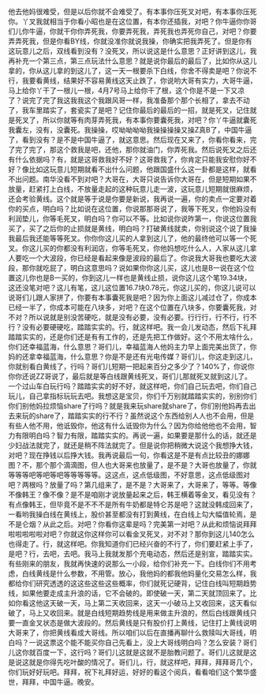 他去他妈很难受，但是以后你就不会难受了。有本事你压死叉对吧，有本事你压死你。丫叉我就相当于你看小昭也是在这位置，有本你还插我，对吧？你牛逼你你哥们儿你牛逼，你就干你你弄死我，你要弄死我，弄死我也弄死你自己，对吧？你要弄弄死我，但是你看BY线，你就没准你就说我操，你确实把我弄死了。但是你有这玩意儿之后，双线看到没有？没死叉，所以说这是什么意思？正好讲到这儿，我再补充一个第三点，第三点玩法什么意思？就是说你最后的最后了，比如你从这儿拿的，你从这儿拿的到这儿了，这一天一根要杀下白线，你舍不得卖是吧？你说不行，我要看黄线，结果好不容易黄线这天止跌了，你说哟大哥有实力，大哥牛逼，马上给你丫干了一根儿一根，4月7号马上给你干了根，这个你是不是一下又凉了？说完了完了我这我我这个我跟风哥一样，我准备那个那个长相了，拿去不动了，我车里踏实了，套瓷实了是吧？记住你最后的最后的一招，就是死叉，记住就是死叉了，所以你就等有肉芽弄死我，有本事你要囊死我，对吧？你丫牛逼就囊死我囊左，没有，没囊死。我操操，哎呦呦呦呦我操操操操又操Z真B了，中国牛逼了，看到没有？是不是中国牛逼了，就这意思。然后现在又来了，你看你看来，完了完了完了，那这个救我是吧，还他，那你就油门，你弄死我。然后说死叉之后还有什么依据吗？有，就是这哥救我好不好？这哥救我了，你肯定只能我安慰你好不好？像比如这玩意儿短期就看不出什么问题，他跟国盛什么这一卦都是这样，就看不出问题。南华没看不到对吧？大哥在，大哥只说告诉你大哥在，但是短期如果不放量，赶紧打上白线，不放量走起的这种玩意儿走一波，这玩意儿短期就很麻烦，还会考验黄线。这个就是等于说是你要是新说，我再说一遍，你的卖点一定要对着你的买点，明白吗？比如说在这位置，你说那那哥说了，我等下死叉，你他妈没有利润垫儿，你等毛死叉，明白吗？你可以不等。比如说你说昨第一，你说这位置我买了，买了之后你的止损就是黄线，明白吗？打破黄线就卖，你别说这个说了我操我最后我还能等等死叉。你你你这儿买的人拿到这儿了，他的最终他可以等一个死叉。你这儿买的你都没有利润店，你等毛死叉，你他妈想吃什么人，人家从这儿拿人要吃一个大波段，你已经是看起来像是波段的最后了。你说我大哥我也要吃大波段，那你就吃屁了，明白这意思吗？说如果你你这儿买，这儿也是B一说在这个位置这儿你也是B一买的，你到这儿一样也是黄线止损，说你这儿这个笔19.34块，这还没笔对吧？这儿有笔，这儿这位置16.7块0.78元，你这儿买的，你这儿说可以说哥们儿跟人家拼了，你要有本事囊死我是吧？因为你上面这儿减过仓了，你成本已经一半了，你成本可能在八块多，对吧？在这个位置在八块多，你要囊死我，对不对？所以说就是别没苦硬吃，就是没有必要，没有必要。行行行，行不行，行不行？没有必要硬硬吃，踏踏实实的。行，就这样吧。我一会儿发动态，然后下礼拜踏踏实实的，还是你们还是有有工作的，还是先把工作做好。这个不用太啥什么，你们还幸福蓝海，什么意思？哥们儿，幸福蓝海人他妈主力早上面完美出货了，你妈的还拿幸福蓝海，什么意思？你是不是还有光电传媒？哥们儿，你这走到这儿，你就别看白黄线了，行吗？哥们儿短期一把起来百分之多少了？140%了，你说你你你还说ZZ哥说了，最后就是等白线跟黄线死叉，哥们儿那就死叉就到这儿了。一个过山车白玩行吗？踏踏实实的好不好，就这样吧，你们自己玩去吧，你们自己玩儿，自己拿指标玩玩去吧。我想这是宝贝，你们千万别就踏踏实实的，别别你们你们别他妈拉烦恼share了行吗？就是我来玩share就share了，你们别他妈再去出去来玩的share了，踏踏实实的行不行？虽然说这个东西给别人人也不会用，但是有些人他不用，他诋毁你，他这有什么诋毁你为什么？因为你给他他也不会用，智力有限明白吗？智力有限，踏踏实实的。再说一遍，如果要是那什么的话，就还是少妇战法就完了，就还是稍不阵法就完了。但是说你把稍微大说这个我想挣大钱，对吧？现在挣钱以后挣大钱。我再说最后一句，你看这是不是有点比较丑的娜娜图？不，那个那个滴滴图，但人也大哥来也放量了，是不是？大哥也放量了，你就等等等吧等吧等吧等等等等等。这这点，这点低级图，不好意思，这点低级图对吧？两根吗？放量了吗？第几组来了，是不是？大哥来了，大哥来了，等等。等像不像韩王？像不像？是不是咱刚才说放量起来之后，韩王横着等金叉，看见没有？有点像韩王，但毕竟不是不不不是所有牛奶都是特仑苏是吧？这就没韩成回来了，一看哟我操白线在黄线上，股价甚至都没有打到黄线，在白线上勾大幅值轮焉，是不是仑烟？从此之后。对吧？你看你这辈是吗？完美第一对吧？从此和烦恼说拜拜啦啦啦啦啦对吧？你就这你这样你可以看金叉死叉，对不对？那你到这儿140怎么也得走了。行，就这样吧。你我知道你们已经兴奋的不行了，你们要赶紧上手了，是吧？行，去吧，去吧。我马上我就发那个充电动态，然后还是别宣，踏踏实实。有些刚来的朋友，我就再快速的说那么一小段，给你们补充一下。白线你们不用考虑，白线黄线是什么参数，不用管。放心，我他妈的都我他妈量化交易怎么样，我都给你们研究透透的这这些这些这些概率，你们就死记硬背，记住白线叫短期趋势线，如果他要走成主升浪的话，它不会破的。即使破一天，第二天就顶回来了。比如你看这他这天破一天，马上第二天收回来，这天一小破马上又收回来，这天看似破了，马上又收回来。就是白线短期趋势线是用来做主升浪的，然后白线跟黄线只要一直金叉状态是做大波段的。然后黄线是只有股价打上黄线，记住打上黄线说明大哥来了，你把黄线看成大哥线。所以咱们以后在直播再聊什么救赎叫大哥线，明白吗？一说这票这个能不能买你自己先看上，没上大哥线明白吗？怎么安装？哥们儿这你就百度一下，这行吗？哥们儿这就是这就不是胎教问题了。哥们儿这就是这是说这就是你得先吃叶酸的情况了。哥们儿，行，就这样吧，拜拜，拜拜哥几个，你们玩好好玩吧。拜拜，祝下礼拜好运，好好的看这个阅兵，看看咱们这个繁华盛世，拜拜，中国牛逼。晚安。